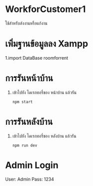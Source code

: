# WorkforCustomer1
ใช้สำหรับส่งงานหรือแก้งาน

# เพิ่มฐานข้อมูลลง Xampp
1.import DataBase roomforrent


# การรันหน้าบ้าน
1. เข้าไปยัง ไดเรกทอรี่ของ หน้าบ้าน แล้วรัน 
    ```
    npm start
    ```
# การรันหลังบ้าน
1. เข้าไปยัง ไดเรกทอรี่ของ หลังบ้าน แล้วรัน 
    ```
    npm run dev
    ```

# Admin Login

User: Admin
Pass: 1234 